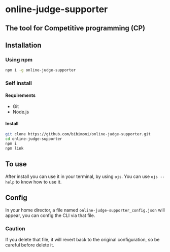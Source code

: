 # online-judge-supporter
The tool for Competitive programming (CP)
---
## Installation
### Using npm
```bash
npm i -g online-judge-supporter
```
### Self install 
#### Requirements
- Git 
- Node.js
#### Install
```bash
git clone https://github.com/bibimoni/online-judge-supporter.git
cd online-judge-supporter
npm i
npm link
```
## To use
After install you can use it in your terminal, by using `ojs`.
You can use `ojs --help` to know how to use it.
## Config 
In your home director, a file named `online-judge-supporter_config.json` will appear, you can config the CLI via that file.
### Caution 
If you delete that file, it will revert back to the original configuration, so be careful before delete it.
